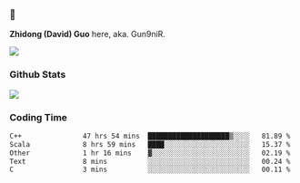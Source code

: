 ### 👋 

**Zhidong (David) Guo** here, aka. Gun9niR.

![](https://komarev.com/ghpvc/?username=Gun9niR&label=Total+Views)

### Github Stats

<img src="https://github-readme-stats.vercel.app/api?username=Gun9niR&count_private=true&show_icons=true&theme=vue-dark&hide_title=true">

### Coding Time

<!--START_SECTION:waka-->

```txt
C++               47 hrs 54 mins  ████████████████████▒░░░░   81.89 %
Scala             8 hrs 59 mins   ████░░░░░░░░░░░░░░░░░░░░░   15.37 %
Other             1 hr 16 mins    ▓░░░░░░░░░░░░░░░░░░░░░░░░   02.19 %
Text              8 mins          ░░░░░░░░░░░░░░░░░░░░░░░░░   00.24 %
C                 3 mins          ░░░░░░░░░░░░░░░░░░░░░░░░░   00.11 %
```

<!--END_SECTION:waka-->
